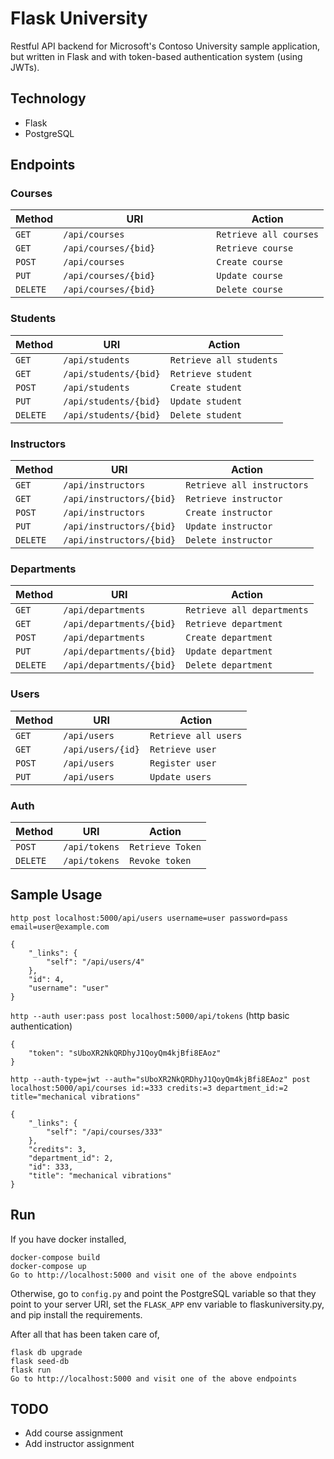# Flask University

Restful API backend for Microsoft's Contoso University sample application, but 
written in Flask and with token-based authentication system (using JWTs). 

Technology
----------
* Flask
* PostgreSQL

Endpoints
---------

### Courses
| Method     | URI                                   | Action                                    |
|------------|---------------------------------------|-------------------------------------------|
| `GET`      | `/api/courses`                        | `Retrieve all courses`                    |
| `GET`      | `/api/courses/{bid}`                  | `Retrieve course`                         |
| `POST`     | `/api/courses`                        | `Create course`                           |
| `PUT`      | `/api/courses/{bid}`                  | `Update course`                           |
| `DELETE`   | `/api/courses/{bid}          `        | `Delete course`                           |

### Students
| Method     | URI                                   | Action                                    |
|------------|---------------------------------------|-------------------------------------------|
| `GET`      | `/api/students`                       | `Retrieve all students`                   |
| `GET`      | `/api/students/{bid}`                 | `Retrieve student`                        |
| `POST`     | `/api/students`                       | `Create student`                          |
| `PUT`      | `/api/students/{bid}`                 | `Update student`                          |
| `DELETE`   | `/api/students/{bid}`                 | `Delete student`                          |

### Instructors
| Method     | URI                                   | Action                                    |
|------------|---------------------------------------|-------------------------------------------|
| `GET`      | `/api/instructors`                    | `Retrieve all instructors`                |
| `GET`      | `/api/instructors/{bid}`              | `Retrieve instructor`                     |
| `POST`     | `/api/instructors`                    | `Create instructor`                       |
| `PUT`      | `/api/instructors/{bid}`              | `Update instructor`                       |
| `DELETE`   | `/api/instructors/{bid}`              | `Delete instructor`                       |

### Departments
| Method     | URI                                   | Action                                    |
|------------|---------------------------------------|-------------------------------------------|
| `GET`      | `/api/departments`                    | `Retrieve all departments`                |
| `GET`      | `/api/departments/{bid}`              | `Retrieve department`                     |
| `POST`     | `/api/departments`                    | `Create department`                       |
| `PUT`      | `/api/departments/{bid}`              | `Update department`                       |
| `DELETE`   | `/api/departments/{bid}`              | `Delete department`                       |

### Users
| Method     | URI                                   | Action                                    |
|------------|---------------------------------------|-------------------------------------------|
| `GET`      | `/api/users`                          | `Retrieve all users`                      |
| `GET`      | `/api/users/{id}`                     | `Retrieve user`                           |
| `POST`     | `/api/users`                          | `Register user `                          |
| `PUT`      | `/api/users`                          | `Update users`                            |

### Auth
| Method     | URI                                   | Action                                    |
|------------|---------------------------------------|-------------------------------------------|
| `POST`     | `/api/tokens`                         | `Retrieve Token`                          |
| `DELETE`   | `/api/tokens`                         | `Revoke token `                           |

Sample Usage
---------------
`http post localhost:5000/api/users username=user password=pass
email=user@example.com`
```
{
    "_links": {
        "self": "/api/users/4"
    }, 
    "id": 4, 
    "username": "user"
}
```

`http --auth user:pass post localhost:5000/api/tokens` (http basic authentication)
```
{
    "token": "sUboXR2NkQRDhyJ1QoyQm4kjBfi8EAoz"
}
```

`http --auth-type=jwt --auth="sUboXR2NkQRDhyJ1QoyQm4kjBfi8EAoz" post localhost:5000/api/courses id:=333 credits:=3 department_id:=2 title="mechanical vibrations"`

```
{
    "_links": {
        "self": "/api/courses/333"
    }, 
    "credits": 3, 
    "department_id": 2, 
    "id": 333, 
    "title": "mechanical vibrations"
}
```

Run
---
If you have docker installed,
```
docker-compose build
docker-compose up
Go to http://localhost:5000 and visit one of the above endpoints
```

Otherwise, go to `config.py` and point the PostgreSQL variable
so that they point to your server URI, set the `FLASK_APP` env variable to
flaskuniversity.py, and pip install the requirements. 

After all that has been taken care of,
```
flask db upgrade
flask seed-db
flask run
Go to http://localhost:5000 and visit one of the above endpoints
```

TODO
----
* Add course assignment
* Add instructor assignment
